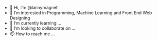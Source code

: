 - 👋 Hi, I’m @lannymagnet 
- 👀 I’m interested in Programming, Machine Learning and Front End Web Designing
- 🌱 I’m currently learning ...
- 💞️ I’m looking to collaborate on ...
- 📫 How to reach me ...

<!---
lannymagnet/lannymagnet is a ✨ special ✨ repository because its `README.md` (this file) appears on your GitHub profile.
You can click the Preview link to take a look at your changes.
--->
